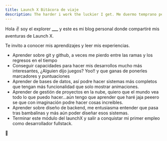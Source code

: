 ```yaml
---
title: Launch X Bitácora de viaje
description: The harder i work the luckier I get. Me duermo temprano pero madrugo todos los días.
---
```


Hola ✌️  soy el explorer **___** y este es mi blog personal donde compartiré mis aventuras de Launch X.

Te invito a conocer mis aprendizajes y leer mis experiencias.

<ul>
  <li>Aprender sobre git y github, a veces me pierdo entre las ramas y los regresos en el tiempo</li>
  <li>Conseguir capacidades para hacer mis desarrollos mucho más interesantes, ¿Alguien dijo juegos? Yoo!! y que ganas de ponerles marcadores y puntuaciones </li>
  <li>Aprender de bases de datos, así podre hacer sistemas más completos que tengan más funcionalidad que solo mostrar animaciones. </li>
  <li>Aprender de gestión de proyectos en la nube, quiero que el mundo vea todo lo que puedo hacer...aún tengo que aprender que haré jaja peeero se que con imaginación podre hacer cosas increibles. </li>
  <li>Aprender sobre diseño de backend, me entusiasma entender que pasa tras bambalinas y más aún poder diseñar esos sistemas. </li>
  <li>Terminar este módulo del launchX y salir a conquistar mi primer empleo como desarrollador fullstack. </li>
  
</ul>

🚀
